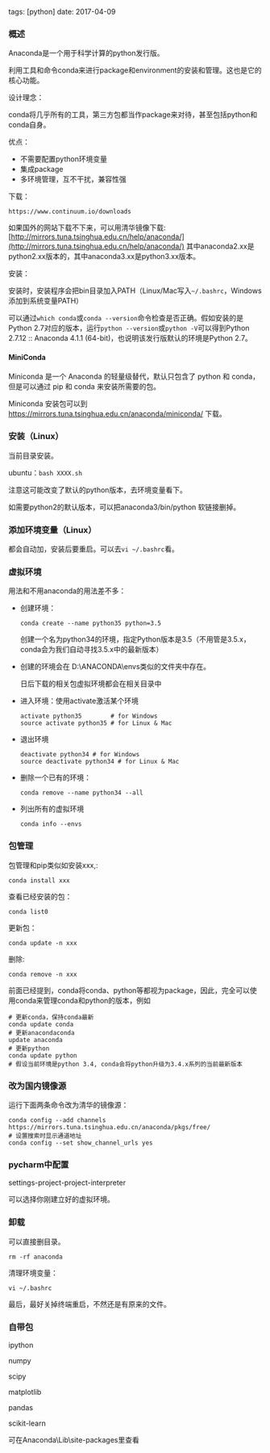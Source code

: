 
tags: [python] date: 2017-04-09


### 概述

Anaconda是一个用于科学计算的python发行版。

利用工具和命令conda来进行package和environment的安装和管理。这也是它的核心功能。

设计理念：

conda将几乎所有的工具，第三方包都当作package来对待，甚至包括python和conda自身。

优点：

* 不需要配置python环境变量
* 集成package
* 多环境管理，互不干扰，兼容性强


下载：

```
https://www.continuum.io/downloads
```

如果国外的网站下载不下来，可以用清华镜像下载:
[http://mirrors.tuna.tsinghua.edu.cn/help/anaconda/](http://mirrors.tuna.tsinghua.edu.cn/help/anaconda/)
其中anaconda2.xx是python2.xx版本的，其中anaconda3.xx是python3.xx版本。

安装：

安装时，安装程序会把bin目录加入PATH（Linux/Mac写入`~/.bashrc`，Windows添加到系统变量PATH）

可以通过`which conda`或`conda --version`命令检查是否正确。假如安装的是Python 2.7对应的版本，运行`python --version`或`python -V`可以得到Python 2.7.12 :: Anaconda 4.1.1 (64-bit)，也说明该发行版默认的环境是Python 2.7。



#### MiniConda

Miniconda 是一个 Anaconda 的轻量级替代，默认只包含了 python 和 conda，但是可以通过 pip 和 conda 来安装所需要的包。

Miniconda 安装包可以到 https://mirrors.tuna.tsinghua.edu.cn/anaconda/miniconda/ 下载。



### 安装（Linux）

当前目录安装。

ubuntu：`bash XXXX.sh`

注意这可能改变了默认的python版本，去环境变量看下。

如需要python2的默认版本，可以把anaconda3/bin/python 软链接删掉。



### 添加环境变量（Linux）

都会自动加，安装后要重启。可以去`vi ~/.bashrc`看。



### 虚拟环境

用法和不用anaconda的用法差不多：

* 创建环境：

  `conda create --name python35 python=3.5`

  创建一个名为python34的环境，指定Python版本是3.5（不用管是3.5.x，conda会为我们自动寻找3.5.x中的最新版本）


* 创建的环境会在 D:\ANACONDA\envs类似的文件夹中存在。

  日后下载的相关包虚拟环境都会在相关目录中

* 进入环境：使用activate激活某个环境

  ```
  activate python35        # for Windows
  source activate python35 # for Linux & Mac
  ```

* 退出环境

  ```
  deactivate python34 # for Windows
  source deactivate python34 # for Linux & Mac
  ```

* 删除一个已有的环境：

  `conda remove --name python34 --all`

* 列出所有的虚拟环境

  `conda info --envs`

  



### 包管理

包管理和pip类似如安装xxx,:

`conda install xxx`

查看已经安装的包：

`conda list0`

更新包：

`conda update -n xxx`

删除:

`conda remove -n xxx`



前面已经提到，conda将conda、python等都视为package，因此，完全可以使用conda来管理conda和python的版本，例如

```
# 更新conda，保持conda最新
conda update conda 
# 更新anacondaconda 
update anaconda 
# 更新python
conda update python
# 假设当前环境是python 3.4, conda会将python升级为3.4.x系列的当前最新版本

```



### 改为国内镜像源

运行下面两条命令改为清华的镜像源：

```
conda config --add channels https://mirrors.tuna.tsinghua.edu.cn/anaconda/pkgs/free/
# 设置搜索时显示通道地址
conda config --set show_channel_urls yes
```



### pycharm中配置

settings-project-project-interpreter

可以选择你刚建立好的虚拟环境。



### 卸载

可以直接删目录。

`rm -rf anaconda`

清理环境变量：

`vi ~/.bashrc`

最后，最好关掉终端重启，不然还是有原来的文件。



### 自带包

ipython

numpy

scipy

matplotlib

pandas

scikit-learn

可在Anaconda\Lib\site-packages里查看